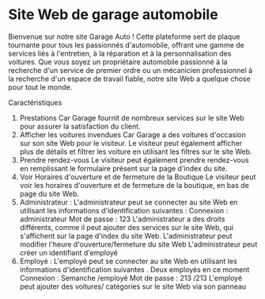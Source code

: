 # Site Web de garage automobile
Bienvenue sur notre site Garage Auto ! Cette plateforme sert de plaque tournante pour tous les passionnés d'automobile, offrant une gamme de services liés à l'entretien, à la réparation et à la personnalisation des voitures. Que vous soyez un propriétaire automobile passionné à la recherche d'un service de premier ordre ou un mécanicien professionnel à la recherche d'un espace de travail fiable, notre site Web a quelque chose pour tout le monde.

Caractéristiques
1. Prestations
Car Garage fournit de nombreux services sur le site Web pour assurer la satisfaction du client.
2. Afficher les voitures invendues
Car Garage a des voitures d'occasion sur son site Web pour le visiteur. Le visiteur peut également afficher plus de détails et filtrer les
voiture en utilisant les filtres sur le site Web.
4. Prendre rendez-vous
Le visiteur peut également prendre rendez-vous en remplissant le formulaire présent sur la page d'index du site.
5. Voir Horaires d'ouverture et de fermeture de la Boutique
Le visiteur peut voir les horaires d'ouverture et de fermeture de la boutique, en bas de page du site Web.
6. Administrateur :
L'administrateur peut se connecter au site Web en utilisant les informations d'identification suivantes :
Connexion : administrateur
Mot de passe : 123
L'administrateur a des droits différents, comme il peut ajouter des services sur le site Web, qui s'affichent sur la page d'index du site Web.
L'administrateur peut modifier l'heure d'ouverture/fermeture du site Web
L'administrateur peut créer un identifiant d'employé
7. Employé :
L'employé peut se connecter au site Web en utilisant les informations d'identification suivantes . Deux employés en ce moment
Connexion : Semanche /employé
Mot de passe : 213 /213
L'employé peut ajouter des voitures/ catégories sur le site Web via son panneau
